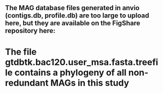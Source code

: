 ## The MAG database files generated in anvio (contigs.db, profile.db) are too large to upload here, but they are available on the FigShare repository here: 


# The file gtdbtk.bac120.user_msa.fasta.treefile contains a phylogeny of all non-redundant MAGs in this study
